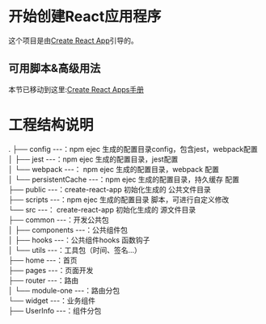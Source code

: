 # 开始创建React应用程序

这个项目是由[Create React App](https://github.com/facebook/create-react-app)引导的。

## 可用脚本&高级用法

本节已移动到这里:[Create React Apps手册](https://github.com/ahutCnRui/project-readme-file/blob/main/src/react-app-create.readme.md)

# 工程结构说明 
.
├── config  ---：npm ejec 生成的配置目录config，包含jest，webpack配置  
│   ├── jest  ---：npm ejec 生成的配置目录，jest配置  
│   └── webpack  ---：	npm ejec 生成的配置目录，webpack 配置  
│       └── persistentCache  ---：npm ejec 生成的配置目录，持久缓存 配置  
├── public  ---：create-react-app 初始化生成的 公共文件目录  
├── scripts	  ---：npm ejec 生成的配置目录 脚本，可进行自定义修改  
└── src  ---：	create-react-app 初始化生成的 源文件目录  
      ├── common  ---：开发公共包      
      │   ├── components  ---：公共组件包  
      │   ├── hooks  ---：公共组件hooks 函数钩子  
      │   └── utils  ---：工具包（时间、签名...）  
      ├── home  ---：首页  
      ├── pages  ---：页面开发  
      ├── router  ---：路由  
      │   └── module-one  ---：路由分包  
      └── widget  ---：业务组件  
          ├── UserInfo  ---：组件分包  
